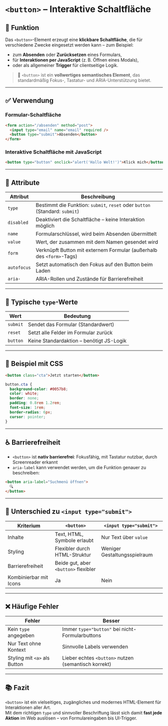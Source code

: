 # `<button>` – Interaktive Schaltfläche

## 🧩 Funktion

Das `<button>`-Element erzeugt eine **klickbare Schaltfläche**, die für verschiedene Zwecke eingesetzt werden kann – zum Beispiel:

- zum **Absenden** oder **Zurücksetzen** eines Formulars,
- für **Interaktionen per JavaScript** (z. B. Öffnen eines Modals),
- oder als allgemeiner **Trigger** für clientseitige Logik.

> 📌 `<button>` ist ein **vollwertiges semantisches Element**, das standardmäßig Fokus-, Tastatur- und ARIA-Unterstützung bietet.

---

## ✅ Verwendung

### Formular-Schaltfläche

```html
<form action="/absenden" method="post">
  <input type="email" name="email" required />
  <button type="submit">Absenden</button>
</form>
```

### Interaktive Schaltfläche mit JavaScript

```html
<button type="button" onclick="alert('Hallo Welt!')">Klick mich</button>
```

---

## 🔧 Attribute

| Attribut   | Beschreibung                                                             |
|------------|--------------------------------------------------------------------------|
| `type`     | Bestimmt die Funktion: `submit`, `reset` oder `button` (Standard: `submit`) |
| `disabled` | Deaktiviert die Schaltfläche – keine Interaktion möglich                 |
| `name`     | Formularschlüssel, wird beim Absenden übermittelt                        |
| `value`    | Wert, der zusammen mit dem Namen gesendet wird                           |
| `form`     | Verknüpft Button mit externem Formular (außerhalb des `<form>`-Tags)     |
| `autofocus`| Setzt automatisch den Fokus auf den Button beim Laden                    |
| `aria-`    | ARIA-Rollen und Zustände für Barrierefreiheit                            |

---

## 🎯 Typische `type`-Werte

| Wert       | Bedeutung                                     |
|------------|-----------------------------------------------|
| `submit`   | Sendet das Formular (Standardwert)            |
| `reset`    | Setzt alle Felder im Formular zurück          |
| `button`   | Keine Standardaktion – benötigt JS-Logik      |

---

## 🎨 Beispiel mit CSS

```html
<button class="cta">Jetzt starten</button>
```

```css
button.cta {
  background-color: #0057b8;
  color: white;
  border: none;
  padding: 0.8rem 1.2rem;
  font-size: 1rem;
  border-radius: 6px;
  cursor: pointer;
}
```

---

## ♿ Barrierefreiheit

- `<button>` ist **nativ barrierefrei**: Fokusfähig, mit Tastatur nutzbar, durch Screenreader erkannt
- `aria-label` kann verwendet werden, um die Funktion genauer zu beschreiben:

```html
<button aria-label="Suchmenü öffnen">
  🔍
</button>
```

---

## 🧠 Unterschied zu `<input type="submit">`

| Kriterium             | `<button>`                      | `<input type="submit">`      |
|------------------------|----------------------------------|-------------------------------|
| Inhalte               | Text, HTML, Symbole erlaubt     | Nur Text über `value`        |
| Styling               | Flexibler durch HTML-Struktur   | Weniger Gestaltungsspielraum |
| Barrierefreiheit      | Beide gut, aber `<button>` flexibler |
| Kombinierbar mit Icons| Ja                              | Nein                         |

---

## ❌ Häufige Fehler

| Fehler                              | Besser                                         |
|-------------------------------------|------------------------------------------------|
| Kein `type` angegeben               | Immer `type="button"` bei nicht-Formularbuttons |
| Nur Text ohne Kontext               | Sinnvolle Labels verwenden                     |
| Styling mit `<a>` als Button        | Lieber echtes `<button>` nutzen (semantisch korrekt) |

---

## 📚 Fazit

`<button>` ist ein vielseitiges, zugängliches und modernes HTML-Element für Interaktionen aller Art.  
Mit dem richtigen `type` und sinnvoller Beschriftung lässt sich damit **fast jede Aktion** im Web auslösen – von Formulareingaben bis UI-Trigger.

